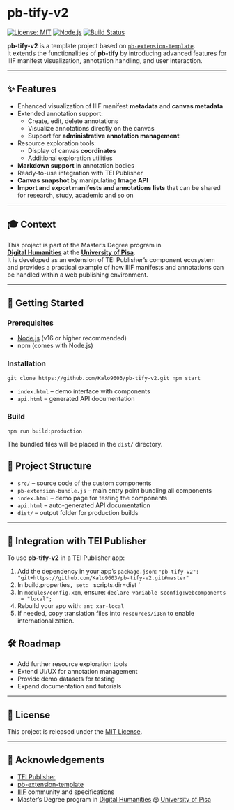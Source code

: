 # pb-tify-v2

[![License: MIT](https://img.shields.io/badge/License-MIT-blue.svg)](LICENSE)
[![Node.js](https://img.shields.io/badge/Node.js-%3E=16-green.svg)](https://nodejs.org/)
[![Build Status](https://img.shields.io/badge/build-passing-brightgreen.svg)]()

**pb-tify-v2** is a template project based on [`pb-extension-template`](https://github.com/eeditiones/pb-extension-template).  
It extends the functionalities of **pb-tify** by introducing advanced features for IIIF manifest visualization, annotation handling, and user interaction.

---

## ✨ Features

- Enhanced visualization of IIIF manifest **metadata** and **canvas metadata**
- Extended annotation support:
  - Create, edit, delete annotations
  - Visualize annotations directly on the canvas
  - Support for **administrative annotation management**
- Resource exploration tools:
  - Display of canvas **coordinates**
  - Additional exploration utilities
- **Markdown support** in annotation bodies
- Ready-to-use integration with TEI Publisher
- **Canvas snapshot** by manipulating **Image API**
- **Import and export manifests and annotations lists** that can be shared for research, study, academic and so on

---

## 🎓 Context

This project is part of the Master’s Degree program in  
[**Digital Humanities**](https://infouma.fileli.unipi.it/laurea-magistrale/) at the [**University of Pisa**](https://www.unipi.it/).  
It is developed as an extension of TEI Publisher’s component ecosystem and provides a practical example of how IIIF manifests and annotations can be handled within a web publishing environment.

---

## 🚀 Getting Started

### Prerequisites
- [Node.js](https://nodejs.org/) (v16 or higher recommended)
- npm (comes with Node.js)

### Installation

`git clone https://github.com/Kalo9603/pb-tify-v2.git
npm start`

* `index.html` – demo interface with components
* `api.html` – generated API documentation

### Build

`npm run build:production`

The bundled files will be placed in the `dist/` directory.

## 📂 Project Structure

- `src/` – source code of the custom components  
- `pb-extension-bundle.js` – main entry point bundling all components  
- `index.html` – demo page for testing the components  
- `api.html` – auto-generated API documentation  
- `dist/` – output folder for production builds  

---

## 🔗 Integration with TEI Publisher

To use **pb-tify-v2** in a TEI Publisher app:

1. Add the dependency in your app’s `package.json`:
   `"pb-tify-v2": "git+https://github.com/Kalo9603/pb-tify-v2.git#master" `
2. In build.properties`, set:
    ` scripts.dir=dist `
3. In `modules/config.xqm`, ensure:
    ` declare variable $config:webcomponents := "local"; `
4. Rebuild your app with:
    ` ant xar-local `
5. If needed, copy translation files into `resources/i18n` to enable internationalization.

## 🛠 Roadmap

- Add further resource exploration tools  
- Extend UI/UX for annotation management  
- Provide demo datasets for testing  
- Expand documentation and tutorials  

---

## 📜 License

This project is released under the [MIT License](LICENSE).

---

## 🙏 Acknowledgements

- [TEI Publisher](https://teipublisher.com/)  
- [pb-extension-template](https://github.com/eeditiones/pb-extension-template)  
- [IIIF](https://iiif.io/) community and specifications  
- Master’s Degree program in [Digital Humanities](https://infouma.fileli.unipi.it/laurea-magistrale/) @ [University of Pisa](https://www.unipi.it/)

